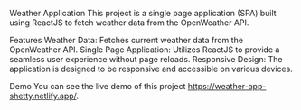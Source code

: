 
Weather Application
This project is a single page application (SPA) built using ReactJS to fetch weather data from the OpenWeather API.

Features
Weather Data: Fetches current weather data from the OpenWeather API.
Single Page Application: Utilizes ReactJS to provide a seamless user experience without page reloads.
Responsive Design: The application is designed to be responsive and accessible on various devices.

Demo
You can see the live demo of this project  https://weather-app-shetty.netlify.app/.
